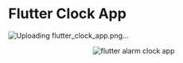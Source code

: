 # Flutter Clock App

 ![Uploading flutter_clock_app.png…]()


<p align="center">
  <img src="flutter_clock_app.png" alt="flutter alarm clock app" title="Screenshot">
</p>
